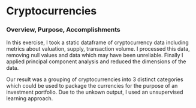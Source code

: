 # Cryptocurrencies

### Overview, Purpose, Accomplishments
In this exercise, I took a static dataframe of cryptocurrency data including metrics about valuation, supply, transaction volume. I processed this data, removing null values and data which may have been unreliable. Finally I applied principal component analysis and reduced the dimensions of the data. 

Our result was a grouping of cryptocurrencies into 3 distinct categories which could be used to package the currencies for the purpose of an investment portfolio. Due to the unkown output, I used an unsupervised learning approach. 
